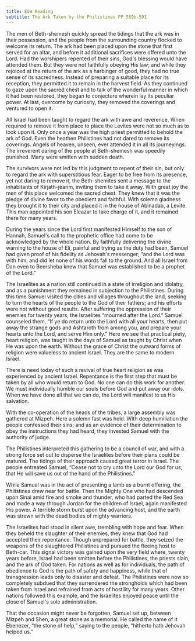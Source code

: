 ```yaml
---
title: EGW Reading
subtitle: The Ark Taken by the Philistines PP 589b-591
---
```


The men of Beth-shemesh quickly spread the tidings that the ark was in their possession, and the people from the surrounding country flocked to welcome its return. The ark had been placed upon the stone that first served for an altar, and before it additional sacrifices were offered unto the Lord. Had the worshipers repented of their sins, God's blessing would have attended them. But they were not faithfully obeying His law; and while they rejoiced at the return of the ark as a harbinger of good, they had no true sense of its sacredness. Instead of preparing a suitable place for its reception, they permitted it to remain in the harvest field. As they continued to gaze upon the sacred chest and to talk of the wonderful manner in which it had been restored, they began to conjecture wherein lay its peculiar power. At last, overcome by curiosity, they removed the coverings and ventured to open it.

All Israel had been taught to regard the ark with awe and reverence. When required to remove it from place to place the Levites were not so much as to look upon it. Only once a year was the high priest permitted to behold the ark of God. Even the heathen Philistines had not dared to remove its coverings. Angels of heaven, unseen, ever attended it in all its journeyings. The irreverent daring of the people at Beth-shemesh was speedily punished. Many were smitten with sudden death.

The survivors were not led by this judgment to repent of their sin, but only to regard the ark with superstitious fear. Eager to be free from its presence, yet not daring to remove it, the Beth-shemites sent a message to the inhabitants of Kirjath-jearim, inviting them to take it away. With great joy the men of this place welcomed the sacred chest. They knew that it was the pledge of divine favor to the obedient and faithful. With solemn gladness they brought it to their city and placed it in the house of Abinadab, a Levite. This man appointed his son Eleazar to take charge of it, and it remained there for many years.

During the years since the Lord first manifested Himself to the son of Hannah, Samuel's call to the prophetic office had come to be acknowledged by the whole nation. By faithfully delivering the divine warning to the house of Eli, painful and trying as the duty had been, Samuel had given proof of his fidelity as Jehovah's messenger; “and the Lord was with him, and did let none of his words fall to the ground. And all Israel from Dan even to Beersheba knew that Samuel was established to be a prophet of the Lord.”

The Israelites as a nation still continued in a state of irreligion and idolatry, and as a punishment they remained in subjection to the Philistines. During this time Samuel visited the cities and villages throughout the land, seeking to turn the hearts of the people to the God of their fathers; and his efforts were not without good results. After suffering the oppression of their enemies for twenty years, the Israelites “mourned after the Lord.” Samuel counseled them, “If ye do return unto the Lord with all your hearts, then put away the strange gods and Ashtaroth from among you, and prepare your hearts unto the Lord, and serve Him only.” Here we see that practical piety, heart religion, was taught in the days of Samuel as taught by Christ when He was upon the earth. Without the grace of Christ the outward forms of religion were valueless to ancient Israel. They are the same to modern Israel.

There is need today of such a revival of true heart religion as was experienced by ancient Israel. Repentance is the first step that must be taken by all who would return to God. No one can do this work for another. We must individually humble our souls before God and put away our idols. When we have done all that we can do, the Lord will manifest to us His salvation.

With the co-operation of the heads of the tribes, a large assembly was gathered at Mizpeh. Here a solemn fast was held. With deep humiliation the people confessed their sins; and as an evidence of their determination to obey the instructions they had heard, they invested Samuel with the authority of judge.

The Philistines interpreted this gathering to be a council of war, and with a strong force set out to disperse the Israelites before their plans could be matured. The tidings of their approach caused great terror in Israel. The people entreated Samuel, “Cease not to cry unto the Lord our God for us, that He will save us out of the hand of the Philistines.”

While Samuel was in the act of presenting a lamb as a burnt offering, the Philistines drew near for battle. Then the Mighty One who had descended upon Sinai amid fire and smoke and thunder, who had parted the Red Sea and made a way through Jordan for the children of Israel, again manifested His power. A terrible storm burst upon the advancing host, and the earth was strewn with the dead bodies of mighty warriors.

The Israelites had stood in silent awe, trembling with hope and fear. When they beheld the slaughter of their enemies, they knew that God had accepted their repentance. Though unprepared for battle, they seized the weapons of the slaughtered Philistines and pursued the fleeing host to Beth-car. This signal victory was gained upon the very field where, twenty years before, Israel had been smitten before the Philistines, the priests slain, and the ark of God taken. For nations as well as for individuals, the path of obedience to God is the path of safety and happiness, while that of transgression leads only to disaster and defeat. The Philistines were now so completely subdued that they surrendered the strongholds which had been taken from Israel and refrained from acts of hostility for many years. Other nations followed this example, and the Israelites enjoyed peace until the close of Samuel's sole administration.

That the occasion might never be forgotten, Samuel set up, between Mizpeh and Shen, a great stone as a memorial. He called the name of it Ebenezer, “the stone of help,” saying to the people, “hitherto hath Jehovah helped us.”